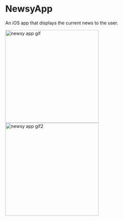 # NewsyApp

An iOS app that displays the current news to the user.

<img width="293" alt="newsy app gif" src="https://user-images.githubusercontent.com/43079358/191414867-60286386-4689-45c1-a4f4-0244d10872b3.gif">
<img width="293" alt="newsy app gif2" src="https://user-images.githubusercontent.com/43079358/191415299-285509b3-456a-4d1e-a935-806ca74ed85e.gif">
